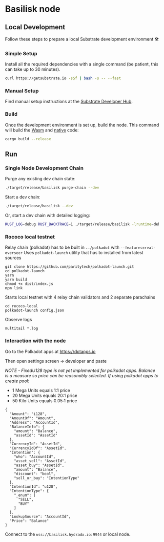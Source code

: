 # Basilisk node

## Local Development

Follow these steps to prepare a local Substrate development environment :hammer_and_wrench:

### Simple Setup

Install all the required dependencies with a single command (be patient, this can take up to 30
minutes).

```bash
curl https://getsubstrate.io -sSf | bash -s -- --fast
```

### Manual Setup

Find manual setup instructions at the
[Substrate Developer Hub](https://substrate.dev/docs/en/knowledgebase/getting-started/#manual-installation).

### Build

Once the development environment is set up, build the node. This command will build the
[Wasm](https://substrate.dev/docs/en/knowledgebase/advanced/executor#wasm-execution) and
[native](https://substrate.dev/docs/en/knowledgebase/advanced/executor#native-execution) code:

```bash
cargo build --release
```

## Run

### Single Node Development Chain

Purge any existing dev chain state:

```bash
./target/release/basilisk purge-chain --dev
```

Start a dev chain:

```bash
./target/release/basilisk --dev
```

Or, start a dev chain with detailed logging:

```bash
RUST_LOG=debug RUST_BACKTRACE=1 ./target/release/basilisk -lruntime=debug --dev
```

### Rococo local testnet

Relay chain (polkadot) has to be built in `../polkadot` with `--features=real-overseer` 
Uses `polkadot-launch` utility that has to installed from latest sources

```
git clone https://github.com/paritytech/polkadot-launch.git
cd polkadot-launch
yarn
yarn build
chmod +x dist/index.js
npm link
```

Starts local testnet with 4 relay chain validators and 2 separate parachains

```
cd rococo-local
polkadot-launch config.json
```

Observe logs

```
multitail *.log
```

### Interaction with the node

Go to the Polkadot apps at https://dotapps.io

Then open settings screen -> developer and paste

*NOTE - FixedU128 type is not yet implemented for polkadot apps. Balance is a measure so price can be reasonably selected. If using polkadot apps to create pool:*
- 1 Mega Units equals 1:1 price
- 20 Mega Units equals 20:1 price
- 50 Kilo Units equals 0.05:1 price

```
{
  "Amount": "i128",
  "AmountOf": "Amount",
  "Address": "AccountId",
  "BalanceInfo": {
    "amount": "Balance",
    "assetId": "AssetId"
  },
  "CurrencyId": "AssetId",
  "CurrencyIdOf": "AssetId",
  "Intention": {
    "who": "AccountId",
    "asset_sell": "AssetId",
    "asset_buy": "AssetId",
    "amount": "Balance",
    "discount": "bool",
    "sell_or_buy": "IntentionType"
  },
  "IntentionId": "u128",
  "IntentionType": {
    "_enum": [
      "SELL",
      "BUY"
    ]
  },
  "LookupSource": "AccountId",
  "Price": "Balance"
}
```

Connect to the `wss://basilisk.hydradx.io:9944` or local node.

